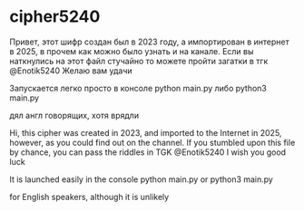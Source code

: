 # cipher5240

Привет, этот шифр создан был в 2023 году, а импортирован в интернет в 2025, в прочем как можно было узнать и на канале. Если вы наткнулись на этот файл стучайно то можете пройти загатки в тгк @Enotik5240 Желаю вам удачи

Запускается легко просто в консоле python main.py либо python3 main.py

дял англ говорящих, хотя врядли


Hi, this cipher was created in 2023, and imported to the Internet in 2025, however, as you could find out on the channel. If you stumbled upon this file by chance, you can pass the riddles in TGK @Enotik5240 I wish you good luck

It is launched easily in the console python main.py or python3 main.py

for English speakers, although it is unlikely
